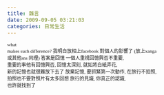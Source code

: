 ```yaml
---
title: 雜言
date: 2009-09-05 03:21:03
categories: 日常生活
---
```


  
<span class="Apple-style-span" style="font-size: 11px; font-family: 'lucida grande'; white-space: pre-wrap; ">what makes such difference? 我明白放相上facebook 對個人的影響了 (放上xanga 或其他sns 同理) 答案是回憶 一個人重視回憶興否不重要, 重要的事他有回憶興否, 回憶太深刻, 就如將白紙弄花, 新的記憶也就很難放下去了 放棄記憶, 要抓緊第一次動作, 在旅行不拍照, 拍照也不要對照片有太多回想 旅行的見識, 你真正的認識, 也許就找到了</span>   